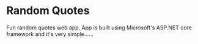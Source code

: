 # Random Quotes
Fun random quotes web app.  App is built using Microsoft's ASP.NET core framework and it's very simple......
